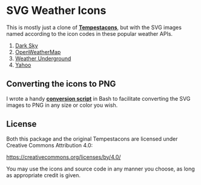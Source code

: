 # SVG Weather Icons

This is mostly just a clone of __[Tempestacons](https://github.com/zagortenay333/Tempestacons)__, but with the SVG images named according to the icon codes in these popular weather APIs.

1. [Dark Sky](https://darksky.net/dev)
2. [OpenWeatherMap](https://openweathermap.org/)
3. [Weather Underground](https://www.wunderground.com/weather/api/)
4. [Yahoo](https://developer.yahoo.com/weather/) 


## Converting the icons to PNG

I wrote a handy __[conversion script](https://github.com/rickellis/SVG-to-PNG-via-Bash)__ in Bash to facilitate converting the SVG images to PNG in any size or color you wish.

## License

Both this package and the original Tempestacons are licensed under Creative Commons Attribution 4.0:

https://creativecommons.org/licenses/by/4.0/

You may use the icons and source code in any manner you choose, as long as appropriate credit is given.